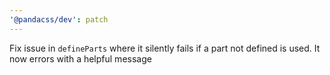 ```yaml
---
'@pandacss/dev': patch
---
```


Fix issue in `defineParts` where it silently fails if a part not defined is used. It now errors with a helpful message
